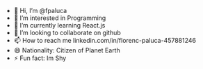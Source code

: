 - 👋 Hi, I’m @fpaluca
- 👀 I’m interested in Programming
- 🌱 I’m currently learning React.js
- 💞️ I’m looking to collaborate on github
- 📫 How to reach me linkedin.com/in/florenc-paluca-457881246
- 😄 Nationality: Citizen of Planet Earth
- ⚡ Fun fact: Im Shy

<!---
fpaluca/fpaluca is a ✨ special ✨ repository because its `README.md` (this file) appears on your GitHub profile.
You can click the Preview link to take a look at your changes.
--->
